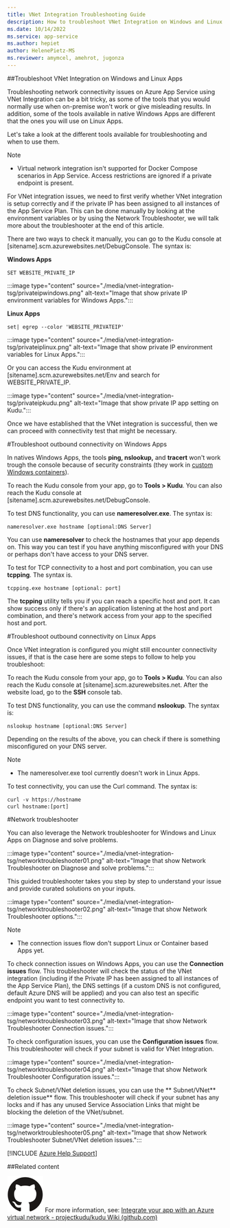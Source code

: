 ```yaml
---
title: VNet Integration Troubleshooting Guide
description: How to troubleshoot VNet Integration on Windows and Linux Apps
ms.date: 10/14/2022
ms.service: app-service
ms.author: hepiet
author: HelenePietz-MS
ms.reviewer: amymcel, amehrot, jugonza
---
```

##Troubleshoot VNet Integration on Windows and Linux Apps

Troubleshooting network connectivity issues on Azure App Service using VNet Integration can be a bit tricky, as some of the tools that you would normally use when on-premise won't work or give misleading results.
In addition, some of the tools available in native Windows Apps are different that the ones you will use on Linux Apps.

Let's take a look at the different tools available for troubleshooting and when to use them.

> [!NOTE]
> * Virtual network integration isn't supported for Docker Compose scenarios in App Service. Access restrictions are ignored if a private endpoint is present.


For VNet integration issues, we need to first verify whether VNet integration is setup correctly and if the private IP has been assigned to all instances of the App Service Plan. This can be done manually by looking at the environment variables or by using the Network Troubleshooter, we will talk more about the troubleshooter at the end of this article. 

There are two ways to check it manually, you can go to the Kudu console at [sitename].scm.azurewebsites.net/DebugConsole. The syntax is:

**Windows Apps**

```console
SET WEBSITE_PRIVATE_IP
```

:::image type="content" source="./media/vnet-integration-tsg/privateipwindows.png" alt-text="Image that show private IP environment variables for Windows Apps.":::

**Linux Apps**

```console
set| egrep --color 'WEBSITE_PRIVATEIP'
```

:::image type="content" source="./media/vnet-integration-tsg/privateiplinux.png" alt-text="Image that show private IP environment variables for Linux Apps.":::

Or you can access the Kudu environment at [sitename].scm.azurewebsites.net/Env and search for WEBSITE_PRIVATE_IP.

:::image type="content" source="./media/vnet-integration-tsg/privateipkudu.png" alt-text="Image that show private IP app setting on Kudu.":::

Once we have established that the VNet integration is successful, then we can proceed with connectivity test that might be necessary. 



#Troubleshoot outbound connectivity on Windows Apps

In natives Windows Apps, the tools **ping, nslookup,** and **tracert** won't work trough the console because of security constraints (they work in [custom Windows containers](../articles/app-service/quickstart-custom-container.md)).

To reach the Kudu console from your app, go to **Tools > Kudu**. You can also reach the Kudu console at [sitename].scm.azurewebsites.net/DebugConsole. 


To test DNS functionality, you can use **nameresolver.exe**. The syntax is:

```console
nameresolver.exe hostname [optional:DNS Server]
```

You can use **nameresolver** to check the hostnames that your app depends on. This way you can test if you have anything misconfigured with your DNS or perhaps don't have access to your DNS server. 


To test for TCP connectivity to a host and port combination, you can use **tcpping**. The syntax is.

```console
tcpping.exe hostname [optional: port]
```

The **tcpping** utility tells you if you can reach a specific host and port. It can show success only if there's an application listening at the host and port combination, and there's network access from your app to the specified host and port.


#Troubleshoot outbound connectivity on Linux Apps
 


Once VNet integration is configured you might still encounter connectivity issues, if that is the case here are some steps to follow to help you troubleshoot:

To reach the Kudu console from your app, go to **Tools > Kudu**. You can also reach the Kudu console at [sitename].scm.azurewebsites.net. After the website load, go to the **SSH** console tab.

To test DNS functionality, you can use the command **nslookup**. The syntax is:

```console
nslookup hostname [optional:DNS Server]
```

Depending on the results of the above, you can check if there is something misconfigured on your DNS server.

> [!NOTE]
> * The nameresolver.exe tool currently doesn't work in Linux Apps.

To test connectivity, you can use the Curl command. The syntax is:

```console
curl -v https://hostname
curl hostname:[port]
```


#Network troubleshooter

You can also leverage the Network troubleshooter for Windows and  Linux Apps on Diagnose and solve problems.

:::image type="content" source="./media/vnet-integration-tsg/networktroubleshooter01.png" alt-text="Image that show Network Troubleshooter on Diagnose and solve problems.":::


This guided troubleshooter takes you step by step to understand your issue and provide curated solutions on your inputs.

:::image type="content" source="./media/vnet-integration-tsg/networktroubleshooter02.png" alt-text="Image that show Network Troubleshooter options.":::

> [!NOTE]
> * The connection issues flow don't support Linux or Container based Apps yet.

To check connection issues on Windows Apps, you can use the **Connection issues** flow. This troubleshooter will check the status of the VNet integration (including if the Private IP has been assigned to all instances of the App Service Plan), the DNS settings (if a custom DNS is not configured, default Azure DNS will be applied) and you can also test an specific endpoint you want to test connectivity to.

:::image type="content" source="./media/vnet-integration-tsg/networktroubleshooter03.png" alt-text="Image that show Network Troubleshooter Connection issues.":::

To check configuration issues, you can use the **Configuration issues** flow. This troubleshooter will check if your subnet is valid for VNet Integration.

:::image type="content" source="./media/vnet-integration-tsg/networktroubleshooter04.png" alt-text="Image that show Network Troubleshooter Configuration issues.":::

To check Subnet/VNet deletion issues, you can use the ** Subnet/VNet** deletion issue** flow. This troubleshooter will check if your subnet has any locks and if has any unused Service Association Links that might be blocking the deletion of the VNet/subnet.

:::image type="content" source="./media/vnet-integration-tsg/networktroubleshooter05.png" alt-text="Image that show Network Troubleshooter Subnet/VNet deletion issues.":::


[!INCLUDE [Azure Help Support](../../includes/azure-help-support.md)]


##Related content

![GitHub logo](../../media/common/github.svg) For more information, see: [Integrate your app with an Azure virtual network - projectkudu/kudu Wiki (github.com)](https://github.com/MicrosoftDocs/azure-docs/blob/main/articles/app-service/overview-vnet-integration.md)



